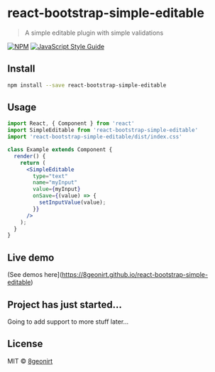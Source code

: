# react-bootstrap-simple-editable

> A simple editable plugin with simple validations

[![NPM](https://img.shields.io/npm/v/react-bootstrap-simple-editable.svg)](https://www.npmjs.com/package/react-bootstrap-simple-editable) [![JavaScript Style Guide](https://img.shields.io/badge/code_style-standard-brightgreen.svg)](https://standardjs.com)

## Install

```bash
npm install --save react-bootstrap-simple-editable
```

## Usage

```jsx
import React, { Component } from 'react'
import SimpleEditable from 'react-bootstrap-simple-editable'
import 'react-bootstrap-simple-editable/dist/index.css'

class Example extends Component {
  render() {
    return (
      <SimpleEditable
        type="text"
        name="myInput"
        value={myInput}
        onSave={(value) => {
          setInputValue(value);
        }}
      />
    );
  }
}
```

## Live demo
(See demos here](https://8geonirt.github.io/react-bootstrap-simple-editable)

## Project has just started...
Going to add support to more stuff later...

## License

MIT © [8geonirt](https://github.com/8geonirt)
